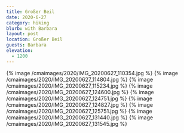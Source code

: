 ```yaml
---
title: Großer Beil
date: 2020-6-27
category: hiking
blurb: with Barbara
layout: post
location: Großer Beil
guests: Barbara
elevation:
  - 1200
---
```

{% image /cmaimages/2020/IMG_20200627_110354.jpg %}
{% image /cmaimages/2020/IMG_20200627_114804.jpg %}
{% image /cmaimages/2020/IMG_20200627_115234.jpg %}
{% image /cmaimages/2020/IMG_20200627_124600.jpg %}
{% image /cmaimages/2020/IMG_20200627_124751.jpg %}
{% image /cmaimages/2020/IMG_20200627_124827.jpg %}
{% image /cmaimages/2020/IMG_20200627_125751.jpg %}
{% image /cmaimages/2020/IMG_20200627_131440.jpg %}
{% image /cmaimages/2020/IMG_20200627_131545.jpg %}
